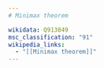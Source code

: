 ```yaml
---
# Minimax theorem

wikidata: Q913849
msc_classification: "91"
wikipedia_links:
  - "[[Minimax theorem]]"
---
```

